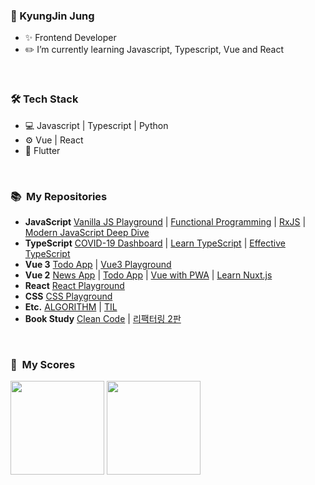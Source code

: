 ### 🌱 KyungJin Jung
- ✨ Frontend Developer
- ✏️ I’m currently learning Javascript, Typescript, Vue and React

<br>

### 🛠 Tech Stack
- 💻 Javascript | Typescript | Python
- ⚙️ Vue | React
- 📱 Flutter

<br>

### 📚 &nbsp;My Repositories
- **JavaScript** [Vanilla JS Playground](https://github.com/okyungjin/vanilla-javascript-playground) | [Functional Programming](https://github.com/okyungjin/functional-programming) | [RxJS](https://github.com/okyungjin/learn-RxJS) | [Modern JavaScript Deep Dive](https://github.com/okyungjin/modern-javascript-deep-dive)
- **TypeScript** [COVID-19 Dashboard](https://github.com/okyungjin/COVID-19-dashboard) | [Learn TypeScript](https://github.com/okyungjin/learn-typescript) | [Effective TypeScript](https://github.com/okyungjin/effecitve-typescript)
- **Vue 3** [Todo App](https://github.com/okyungjin/vue3-todo) | [Vue3 Playground](https://github.com/okyungjin/vue3-playground)
- **Vue 2** [News App](https://github.com/okyungjin/vue2-news#about-project) | [Todo App](https://github.com/okyungjin/vue2-todo) | [Vue with PWA](https://github.com/okyungjin/vue-with-pwa) | [Learn Nuxt.js](https://github.com/okyungjin/learn-nuxt-js)
- **React** [React Playground](https://github.com/okyungjin/react-playground)
- **CSS** [CSS Playground](https://github.com/okyungjin/css-playground)
- **Etc.** [ALGORITHM](https://github.com/okyungjin/ALGORITHM) | [TIL](https://github.com/okyungjin/TIL)
- **Book Study** [Clean Code](https://github.com/CleanCode-resolution-for-a-month/cleancode-2) | [리팩터링 2판](https://github.com/read-with-us/refactoring)

<br>

### 🏅 &nbsp;My Scores
<img src="https://github-readme-stats.vercel.app/api?username=okyungjin&show_icons=true&theme=vue" height=150 /> <img src="https://github-readme-stats.vercel.app/api/top-langs/?username=okyungjin&layout=compact&theme=vue" height=150 />
